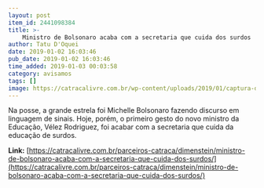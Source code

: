 ```yaml
---
layout: post
item_id: 2441098384
title: >-
    Ministro de Bolsonaro acaba com a secretaria que cuida dos surdos
author: Tatu D'Oquei
date: 2019-01-02 16:03:46
pub_date: 2019-01-02 16:03:46
time_added: 2019-01-03 00:03:58
category: avisamos
tags: []
image: https://catracalivre.com.br/wp-content/uploads/2019/01/captura-de-tela-2019-01-02-as-140114.png
---
```


Na posse, a grande estrela foi Michelle Bolsonaro fazendo discurso em linguagem de sinais. Hoje, porém, o primeiro gesto do novo ministro da Educação, Vélez Rodriguez, foi acabar com a secretaria que cuida da educação de surdos.

**Link:** [https://catracalivre.com.br/parceiros-catraca/dimenstein/ministro-de-bolsonaro-acaba-com-a-secretaria-que-cuida-dos-surdos/](https://catracalivre.com.br/parceiros-catraca/dimenstein/ministro-de-bolsonaro-acaba-com-a-secretaria-que-cuida-dos-surdos/)

